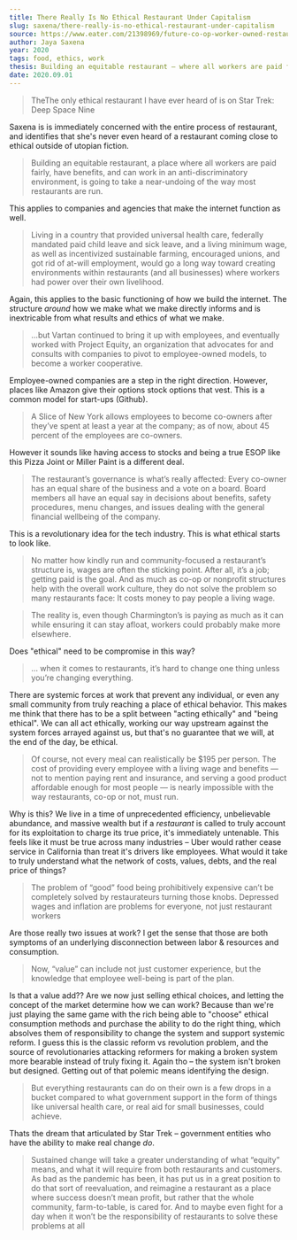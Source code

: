 ```yaml
---
title: There Really Is No Ethical Restaurant Under Capitalism
slug: saxena/there-really-is-no-ethical-restaurant-under-capitalism
source: https://www.eater.com/21398969/future-co-op-worker-owned-restaurants-ethical-business
author: Jaya Saxena
year: 2020
tags: food, ethics, work
thesis: Building an equitable restaurant — where all workers are paid fairly, have benefits, and work without discrimination — will require undoing the way most restaurants are run
date: 2020.09.01
---
```


> TheThe only ethical restaurant I have ever heard of is on Star Trek: Deep Space Nine

Saxena is is immediately concerned with the entire process of restaurant, and identifies that she's never even heard of a restaurant coming close to ethical outside of utopian fiction. 

> Building an equitable restaurant, a place where all workers are paid fairly, have benefits, and can work in an anti-discriminatory environment, is going to take a near-undoing of the way most restaurants are run.

This applies to companies and agencies that make the internet function as well.

>  Living in a country that provided universal health care, federally mandated paid child leave and sick leave, and a living minimum wage, as well as incentivized sustainable farming, encouraged unions, and got rid of at-will employment, would go a long way toward creating environments within restaurants (and all businesses) where workers had power over their own livelihood.

Again, this applies to the basic functioning of how we build the internet. The structure _around_ how we make what we make directly informs and is inextricable from what results and ethics of what we make.

> …but Vartan continued to bring it up with employees, and eventually worked with Project Equity, an organization that advocates for and consults with companies to pivot to employee-owned models, to become a worker cooperative.

Employee-owned companies are a step in the right direction. However, places like Amazon give their options stock options that vest. This is a common model for start-ups (Github). 

> A Slice of New York allows employees to become co-owners after they’ve spent at least a year at the company; as of now, about 45 percent of the employees are co-owners.

However it sounds like having access to stocks and being a true ESOP like this Pizza Joint or Miller Paint is a different deal. 

> The restaurant’s governance is what’s really affected: Every co-owner has an equal share of the business and a vote on a board. Board members all have an equal say in decisions about benefits, safety procedures, menu changes, and issues dealing with the general financial wellbeing of the company. 

This is a revolutionary idea for the tech industry. This is what ethical starts to look like. 

> No matter how kindly run and community-focused a restaurant’s structure is, wages are often the sticking point. After all, it’s a job; getting paid is the goal. And as much as co-op or nonprofit structures help with the overall work culture, they do not solve the problem so many restaurants face: It costs money to pay people a living wage.

> The reality is, even though Charmington’s is paying as much as it can while ensuring it can stay afloat, workers could probably make more elsewhere.

Does "ethical" need to be compromise in this way?

> … when it comes to restaurants, it’s hard to change one thing unless you’re changing everything.

There are systemic forces at work that prevent any individual, or even any small community from truly reaching a place of ethical behavior. This makes me think that there has to be a split between "acting ethically" and "being ethical". We can all act ethically, working our way upstream against the system forces arrayed against us, but that's no guarantee that we will, at the end of the day, be ethical. 

> Of course, not every meal can realistically be $195 per person. The cost of providing every employee with a living wage and benefits — not to mention paying rent and insurance, and serving a good product affordable enough for most people — is nearly impossible with the way restaurants, co-op or not, must run. 

Why is this? We live in a time of unprecedented efficiency, unbelievable abundance, and massive wealth but if a _restaurant_ is called to truly account for its exploitation to charge its true price, it's immediately untenable. This feels like it must be true across many industries – Uber would rather cease service in California than treat it's drivers like employees. What would it take to truly understand what the network of costs, values, debts, and the real price of things?

> The problem of “good” food being prohibitively expensive can’t be completely solved by restaurateurs turning those knobs. Depressed wages and inflation are problems for everyone, not just restaurant workers

Are those really two issues at work? I get the sense that those are both symptoms of an underlying disconnection between labor & resources and consumption. 

> Now, “value” can include not just customer experience, but the knowledge that employee well-being is part of the plan.

Is that a value add?? Are we now just selling ethical choices, and letting the concept of the market determine how we can work? Because than we're just playing the same game with the rich being able to "choose" ethical consumption methods and purchase the ability to do the right thing, which absolves them of responsibility to change the system and support systemic reform. I guess this is the classic reform vs revolution problem, and the source of revolutionaries attacking reformers for making a broken system more bearable instead of truly fixing it. Again tho – the system isn't broken but designed. Getting out of that polemic means identifying the design. 

> But everything restaurants can do on their own is a few drops in a bucket compared to what government support in the form of things like universal health care, or real aid for small businesses, could achieve.

Thats the dream that articulated by Star Trek – government entities who have the ability to make real change _do_.

> Sustained change will take a greater understanding of what “equity” means, and what it will require from both restaurants and customers. As bad as the pandemic has been, it has put us in a great position to do that sort of reevaluation, and reimagine a restaurant as a place where success doesn’t mean profit, but rather that the whole community, farm-to-table, is cared for. And to maybe even fight for a day when it won’t be the responsibility of restaurants to solve these problems at all

